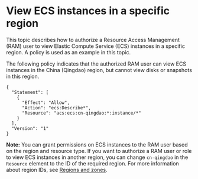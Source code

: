 # View ECS instances in a specific region

This topic describes how to authorize a Resource Access Management \(RAM\) user to view Elastic Compute Service \(ECS\) instances in a specific region. A policy is used as an example in this topic.

The following policy indicates that the authorized RAM user can view ECS instances in the China \(Qingdao\) region, but cannot view disks or snapshots in this region.

```
{
  "Statement": [
    {
      "Effect": "Allow",
      "Action": "ecs:Describe*",
      "Resource": "acs:ecs:cn-qingdao:*:instance/*"
    }
  ],
  "Version": "1"
}
```

**Note:** You can grant permissions on ECS instances to the RAM user based on the region and resource type. If you want to authorize a RAM user or role to view ECS instances in another region, you can change `cn-qingdao` in the `Resource` element to the ID of the required region. For more information about region IDs, see [Regions and zones]().

